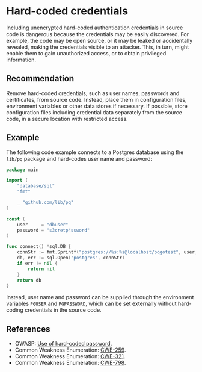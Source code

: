 # Hard-coded credentials
Including unencrypted hard-coded authentication credentials in source code is dangerous because the credentials may be easily discovered. For example, the code may be open source, or it may be leaked or accidentally revealed, making the credentials visible to an attacker. This, in turn, might enable them to gain unauthorized access, or to obtain privileged information.


## Recommendation
Remove hard-coded credentials, such as user names, passwords and certificates, from source code. Instead, place them in configuration files, environment variables or other data stores if necessary. If possible, store configuration files including credential data separately from the source code, in a secure location with restricted access.


## Example
The following code example connects to a Postgres database using the `lib/pq` package and hard-codes user name and password:


```go
package main

import (
	"database/sql"
	"fmt"

	_ "github.com/lib/pq"
)

const (
	user     = "dbuser"
	password = "s3cretp4ssword"
)

func connect() *sql.DB {
	connStr := fmt.Sprintf("postgres://%s:%s@localhost/pqgotest", user, password)
	db, err := sql.Open("postgres", connStr)
	if err != nil {
		return nil
	}
	return db
}

```
Instead, user name and password can be supplied through the environment variables `PGUSER` and `PGPASSWORD`, which can be set externally without hard-coding credentials in the source code.


## References
* OWASP: [Use of hard-coded password](https://www.owasp.org/index.php/Use_of_hard-coded_password).
* Common Weakness Enumeration: [CWE-259](https://cwe.mitre.org/data/definitions/259.html).
* Common Weakness Enumeration: [CWE-321](https://cwe.mitre.org/data/definitions/321.html).
* Common Weakness Enumeration: [CWE-798](https://cwe.mitre.org/data/definitions/798.html).
